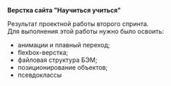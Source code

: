 **Верстка сайта "Научиться учиться"**

Результат проектной работы второго спринта.<br>
Для выполнения этой работы нужно было освоить:
- анимации и плавный переход;
- flexbox-верстка;
- файловая структура БЭМ;
- позиционирование объектов;
- псевдоклассы
